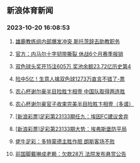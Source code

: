 ## 新浪体育新闻 
### 2023-10-20 16:08:53

1. [雄鹿教练组内部爆发冲突 斯托茨辞去助教职务](https://sports.sina.com.cn/basketball/nba/2023-10-20/doc-imzrtfes0713620.shtml)

2. [官方：内马尔十字韧带撕裂 休战6个月赛季报销](https://sports.sina.com.cn/global/others/2023-10-19/doc-imzrrnvi6685607.shtml)

3. [双色球头奖开15注605万 奖池余额23.72亿历史第4](https://sports.sina.com.cn/l/2023-10-19/doc-imzrscte1263195.shtml)

4. [险中5亿！生意人擒双色球1273万直言不错了-票](https://sports.sina.com.cn/l/2023-10-20/doc-imzrsywv7603997.shtml)

5. [农心杯谢尔豪半目险胜卞相壹 中国队取得两连胜](https://sports.sina.com.cn/chess/weiqi/2023-10-19/doc-imzrrtck1430202.shtml)

6. [农心杯谢尔豪官子收束完美半目险胜卞相壹（多谱）](https://sports.sina.com.cn/chess/weiqi/2023-10-19/doc-imzrrxmi8122222.shtml)

7. [[新浪彩票]足彩第23133期任九：埃因FC建议舍弃](https://sports.sina.com.cn/l/2023-10-20/doc-imzrsywv7606582.shtml)

8. [[新浪彩票]足彩第23133期大势：埃弗斯堡防平局](https://sports.sina.com.cn/l/2023-10-20/doc-imzrsywt1233982.shtml)

9. [佬牛足彩：多特蒙德主胜作胆  朗斯客场不败](https://sports.sina.com.cn/l/2023-10-20/doc-imzrtmnr7424678.shtml)

10. [前国脚戴琳成老赖：欠款28万 法院发布悬赏公告](https://sports.sina.com.cn/china/2023-10-20/doc-imzrtfeu6148905.shtml)

